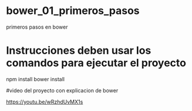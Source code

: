 # bower_01_primeros_pasos
primeros pasos en bower 

# Instrucciones deben usar los comandos para ejecutar el proyecto

npm install 
bower install

#video del proyecto con explicacion de bower

https://youtu.be/wRzhdUvMX1s


